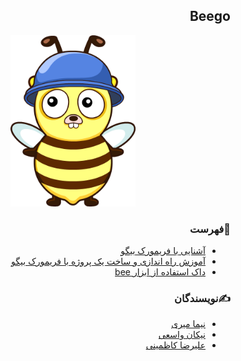 <div dir="rtl">

## Beego

<p align=center><img src="./Introduction/src/images/logo3.png" width=200 /></p>

### 📝فهرست
 - [آشنایی با فریمورک بیگو](./Introduction)
 - [آموزش راه اندازی و ساخت یک پروژه با فریمورک بیگو](./Tutorial)
 - [داک استفاده از ابزار bee](./Bee_Documentation)


### ✍️نویسندگان

 - [نیما میری](https://github.com/NimaEnigma)
 - [نیکان واسعی](https://github.com/NikanV)
 - [علیرضا کاظمینی](https://github.com/alirezakazemeini)








</div>